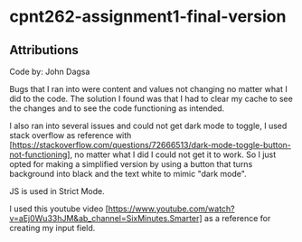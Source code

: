 # cpnt262-assignment1-final-version

## Attributions

Code by: John Dagsa

Bugs that I ran into were content and values not changing no matter what I did to the code.
The solution I found was that I had to clear my cache to see the changes and to see the code functioning as intended.

I also ran into several issues and could not get dark mode to toggle, I used stack overflow as reference with [https://stackoverflow.com/questions/72666513/dark-mode-toggle-button-not-functioning], no matter what I did I could not get it to work. So I just opted for making a simplified version by using a button that turns background into black and the text white to mimic "dark mode".

JS is used in Strict Mode.

I used this youtube video [https://www.youtube.com/watch?v=aEj0Wu33hJM&ab_channel=SixMinutes.Smarter]
as a reference for creating my input field.